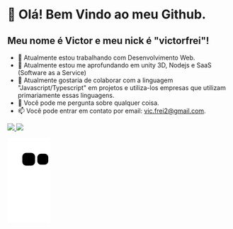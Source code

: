 # 👋 Olá! Bem Vindo ao meu Github.
## Meu nome é Victor e meu nick é "victorfrei"!


- 🔭 Atualmente estou trabalhando com Desenvolvimento Web.
- 🌱 Atualmente estou me aprofundando em unity 3D, Nodejs e SaaS (Software as a Service)
- 👯 Atualmente gostaria de colaborar com a linguagem "Javascript/Typescript" em projetos e utiliza-los empresas que utilizam primariamente essas linguagens.
- 💬 Você pode me pergunta sobre qualquer coisa.
- 📫 Você pode entrar em contato por email: vic.frei2@gmail.com.

<div>
<a href="https://github.com/victorfrei">
<img height="180em" src="https://github-readme-stats.vercel.app/api/top-langs/?username=victorfrei&layout=compact&langs_count=7&theme=dracula"/>
<img height="180em" src="https://github-readme-stats-eight-theta.vercel.app/api?username=victorfrei&show_icons=true&theme=algolia&include_all_commits=true&count_private=true"/>
</div>


![Snake animation](https://github.com/victorfrei/victorfrei/blob/output/github-contribution-grid-snake.svg)










